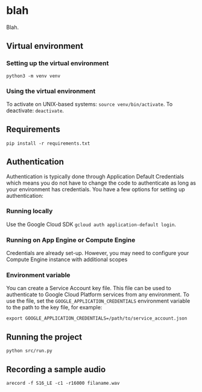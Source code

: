 # blah
Blah.


## Virtual environment

### Setting up the virtual environment

`python3 -m venv venv`

### Using the virtual environment

To activate on UNIX-based systems: `source venv/bin/activate`.
To deactivate: `deactivate`.

## Requirements

`pip install -r requirements.txt`


## Authentication

Authentication is typically done through Application Default Credentials
which means you do not have to change the code to authenticate as long as
your environment has credentials. You have a few options for setting up
authentication:

### Running locally
Use the Google Cloud SDK `gcloud auth application-default login`.

### Running on App Engine or Compute Engine
Credentials are already set-up. However, you may need to configure your Compute Engine instance with additional scopes

### Environment variable

You can create a Service Account key file. This file can be used to authenticate to Google Cloud Platform services from any environment. To use the file, set the ``GOOGLE_APPLICATION_CREDENTIALS`` environment variable to the path to the key file, for example: 

`export GOOGLE_APPLICATION_CREDENTIALS=/path/to/service_account.json`


## Running the project

`python src/run.py`

## Recording a sample audio

`arecord -f S16_LE -c1 -r16000 filaname.wav`
